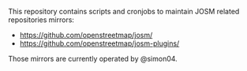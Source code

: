 This repository contains scripts and cronjobs to maintain JOSM related
repositories mirrors:

* https://github.com/openstreetmap/josm/
* https://github.com/openstreetmap/josm-plugins/

Those mirrors are currently operated by @simon04.
